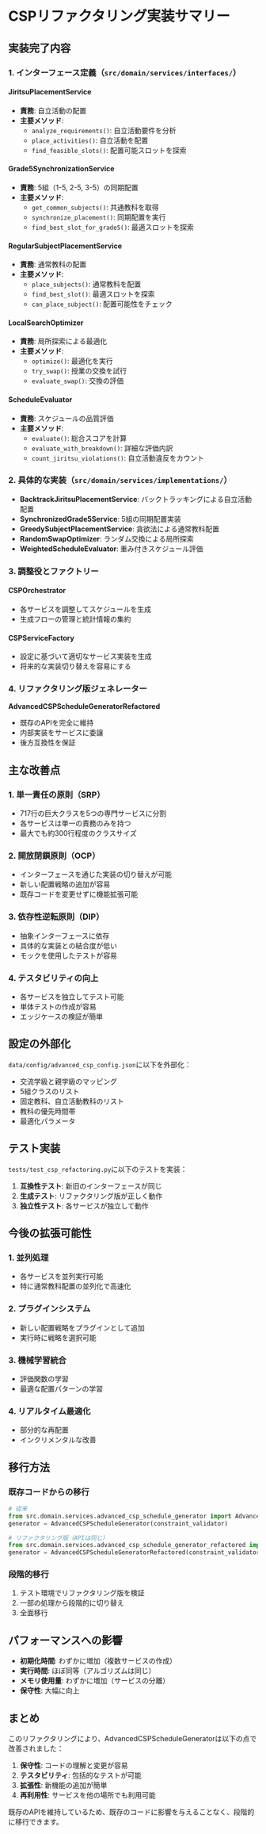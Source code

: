 # CSPリファクタリング実装サマリー

## 実装完了内容

### 1. インターフェース定義（`src/domain/services/interfaces/`）

#### JiritsuPlacementService
- **責務**: 自立活動の配置
- **主要メソッド**:
  - `analyze_requirements()`: 自立活動要件を分析
  - `place_activities()`: 自立活動を配置
  - `find_feasible_slots()`: 配置可能スロットを探索

#### Grade5SynchronizationService
- **責務**: 5組（1-5, 2-5, 3-5）の同期配置
- **主要メソッド**:
  - `get_common_subjects()`: 共通教科を取得
  - `synchronize_placement()`: 同期配置を実行
  - `find_best_slot_for_grade5()`: 最適スロットを探索

#### RegularSubjectPlacementService
- **責務**: 通常教科の配置
- **主要メソッド**:
  - `place_subjects()`: 通常教科を配置
  - `find_best_slot()`: 最適スロットを探索
  - `can_place_subject()`: 配置可能性をチェック

#### LocalSearchOptimizer
- **責務**: 局所探索による最適化
- **主要メソッド**:
  - `optimize()`: 最適化を実行
  - `try_swap()`: 授業の交換を試行
  - `evaluate_swap()`: 交換の評価

#### ScheduleEvaluator
- **責務**: スケジュールの品質評価
- **主要メソッド**:
  - `evaluate()`: 総合スコアを計算
  - `evaluate_with_breakdown()`: 詳細な評価内訳
  - `count_jiritsu_violations()`: 自立活動違反をカウント

### 2. 具体的な実装（`src/domain/services/implementations/`）

- **BacktrackJiritsuPlacementService**: バックトラッキングによる自立活動配置
- **SynchronizedGrade5Service**: 5組の同期配置実装
- **GreedySubjectPlacementService**: 貪欲法による通常教科配置
- **RandomSwapOptimizer**: ランダム交換による局所探索
- **WeightedScheduleEvaluator**: 重み付きスケジュール評価

### 3. 調整役とファクトリー

#### CSPOrchestrator
- 各サービスを調整してスケジュールを生成
- 生成フローの管理と統計情報の集約

#### CSPServiceFactory
- 設定に基づいて適切なサービス実装を生成
- 将来的な実装切り替えを容易にする

### 4. リファクタリング版ジェネレーター

**AdvancedCSPScheduleGeneratorRefactored**
- 既存のAPIを完全に維持
- 内部実装をサービスに委譲
- 後方互換性を保証

## 主な改善点

### 1. 単一責任の原則（SRP）
- 717行の巨大クラスを5つの専門サービスに分割
- 各サービスは単一の責務のみを持つ
- 最大でも約300行程度のクラスサイズ

### 2. 開放閉鎖原則（OCP）
- インターフェースを通じた実装の切り替えが可能
- 新しい配置戦略の追加が容易
- 既存コードを変更せずに機能拡張可能

### 3. 依存性逆転原則（DIP）
- 抽象インターフェースに依存
- 具体的な実装との結合度が低い
- モックを使用したテストが容易

### 4. テスタビリティの向上
- 各サービスを独立してテスト可能
- 単体テストの作成が容易
- エッジケースの検証が簡単

## 設定の外部化

`data/config/advanced_csp_config.json`に以下を外部化：
- 交流学級と親学級のマッピング
- 5組クラスのリスト
- 固定教科、自立活動教科のリスト
- 教科の優先時間帯
- 最適化パラメータ

## テスト実装

`tests/test_csp_refactoring.py`に以下のテストを実装：
1. **互換性テスト**: 新旧のインターフェースが同じ
2. **生成テスト**: リファクタリング版が正しく動作
3. **独立性テスト**: 各サービスが独立して動作

## 今後の拡張可能性

### 1. 並列処理
- 各サービスを並列実行可能
- 特に通常教科配置の並列化で高速化

### 2. プラグインシステム
- 新しい配置戦略をプラグインとして追加
- 実行時に戦略を選択可能

### 3. 機械学習統合
- 評価関数の学習
- 最適な配置パターンの学習

### 4. リアルタイム最適化
- 部分的な再配置
- インクリメンタルな改善

## 移行方法

### 既存コードからの移行
```python
# 従来
from src.domain.services.advanced_csp_schedule_generator import AdvancedCSPScheduleGenerator
generator = AdvancedCSPScheduleGenerator(constraint_validator)

# リファクタリング版（APIは同じ）
from src.domain.services.advanced_csp_schedule_generator_refactored import AdvancedCSPScheduleGeneratorRefactored
generator = AdvancedCSPScheduleGeneratorRefactored(constraint_validator)
```

### 段階的移行
1. テスト環境でリファクタリング版を検証
2. 一部の処理から段階的に切り替え
3. 全面移行

## パフォーマンスへの影響

- **初期化時間**: わずかに増加（複数サービスの作成）
- **実行時間**: ほぼ同等（アルゴリズムは同じ）
- **メモリ使用量**: わずかに増加（サービスの分離）
- **保守性**: 大幅に向上

## まとめ

このリファクタリングにより、AdvancedCSPScheduleGeneratorは以下の点で改善されました：

1. **保守性**: コードの理解と変更が容易
2. **テスタビリティ**: 包括的なテストが可能
3. **拡張性**: 新機能の追加が簡単
4. **再利用性**: サービスを他の場所でも利用可能

既存のAPIを維持しているため、既存のコードに影響を与えることなく、段階的に移行できます。